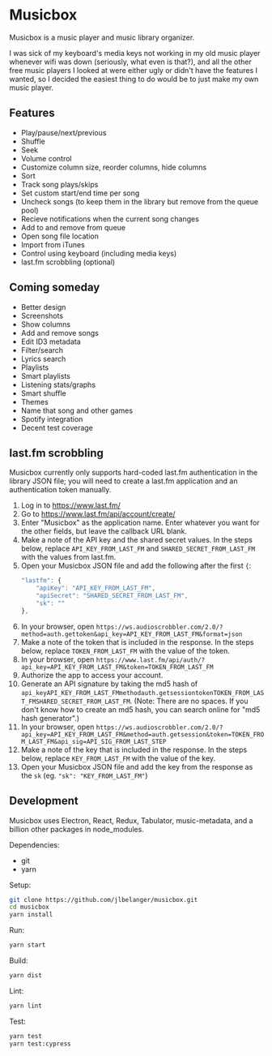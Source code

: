 # Musicbox

Musicbox is a music player and music library organizer.

I was sick of my keyboard's media keys not working in my old music player whenever wifi was down (seriously, what even is that?), and all the other free music players I looked at were either ugly or didn't have the features I wanted, so I decided the easiest thing to do would be to just make my own music player.

## Features

- Play/pause/next/previous
- Shuffle
- Seek
- Volume control
- Customize column size, reorder columns, hide columns
- Sort
- Track song plays/skips
- Set custom start/end time per song
- Uncheck songs (to keep them in the library but remove from the queue pool)
- Recieve notifications when the current song changes
- Add to and remove from queue
- Open song file location
- Import from iTunes
- Control using keyboard (including media keys)
- last.fm scrobbling (optional)

## Coming someday

- Better design
- Screenshots
- Show columns
- Add and remove songs
- Edit ID3 metadata
- Filter/search
- Lyrics search
- Playlists
- Smart playlists
- Listening stats/graphs
- Smart shuffle
- Themes
- Name that song and other games
- Spotify integration
- Decent test coverage

## last.fm scrobbling

Musicbox currently only supports hard-coded last.fm authentication in the library JSON file; you will need to create a last.fm application and an authentication token manually.

1. Log in to https://www.last.fm/
1. Go to https://www.last.fm/api/account/create/
1. Enter "Musicbox" as the application name. Enter whatever you want for the other fields, but leave the callback URL blank.
1. Make a note of the API key and the shared secret values. In the steps below, replace `API_KEY_FROM_LAST_FM` and `SHARED_SECRET_FROM_LAST_FM` with the values from last.fm.
1. Open your Musicbox JSON file and add the following after the first `{`:
	``` js
	"lastfm": {
		"apiKey": "API_KEY_FROM_LAST_FM",
		"apiSecret": "SHARED_SECRET_FROM_LAST_FM",
		"sk": ""
	},
	```
1. In your browser, open `https://ws.audioscrobbler.com/2.0/?method=auth.gettoken&api_key=API_KEY_FROM_LAST_FM&format=json`
1. Make a note of the token that is included in the response. In the steps below, replace `TOKEN_FROM_LAST_FM` with the value of the token.
1. In your browser, open `https://www.last.fm/api/auth/?api_key=API_KEY_FROM_LAST_FM&token=TOKEN_FROM_LAST_FM`
1. Authorize the app to access your account.
1. Generate an API signature by taking the md5 hash of `api_keyAPI_KEY_FROM_LAST_FMmethodauth.getsessiontokenTOKEN_FROM_LAST_FMSHARED_SECRET_FROM_LAST_FM`. (Note: There are no spaces. If you don't know how to create an md5 hash, you can search online for "md5 hash generator".)
1. In your browser, open `https://ws.audioscrobbler.com/2.0/?api_key=API_KEY_FROM_LAST_FM&method=auth.getsession&token=TOKEN_FROM_LAST_FM&api_sig=API_SIG_FROM_LAST_STEP`
1. Make a note of the key that is included in the response. In the steps below, replace `KEY_FROM_LAST_FM` with the value of the key.
1. Open your Musicbox JSON file and add the key from the response as the `sk` (eg. `"sk": "KEY_FROM_LAST_FM"`)

## Development

Musicbox uses Electron, React, Redux, Tabulator, music-metadata, and a billion other packages in node_modules.

Dependencies:

- git
- yarn

Setup:

``` bash
git clone https://github.com/jlbelanger/musicbox.git
cd musicbox
yarn install
```

Run:

``` bash
yarn start
```

Build:

``` bash
yarn dist
```

Lint:

``` bash
yarn lint
```

Test:

``` bash
yarn test
yarn test:cypress
```
